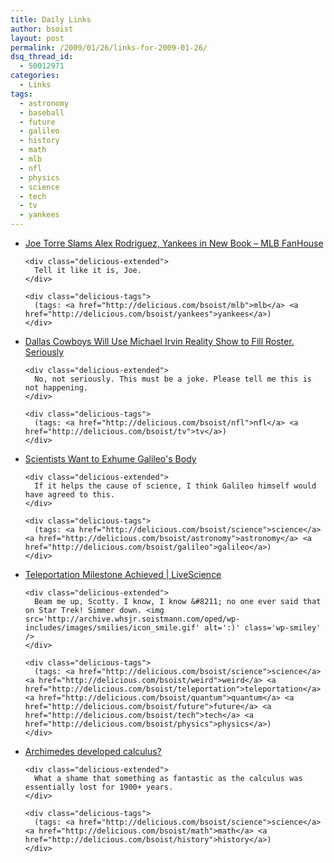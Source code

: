 ```yaml
---
title: Daily Links
author: bsoist
layout: post
permalink: /2009/01/26/links-for-2009-01-26/
dsq_thread_id:
  - 50012971
categories:
  - Links
tags:
  - astronomy
  - baseball
  - future
  - galileo
  - history
  - math
  - mlb
  - nfl
  - physics
  - science
  - tech
  - tv
  - yankees
---
```

<ul class="delicious">
  <li>
    <div class="delicious-link">
      <a href="http://mlb.fanhouse.com/2009/01/25/joe-torres-new-book-slams-alex-rodriguez-yankees/">Joe Torre Slams Alex Rodriguez, Yankees in New Book &#8211; MLB FanHouse</a>
    </div>
    
    <div class="delicious-extended">
      Tell it like it is, Joe.
    </div>
    
    <div class="delicious-tags">
      (tags: <a href="http://delicious.com/bsoist/mlb">mlb</a> <a href="http://delicious.com/bsoist/yankees">yankees</a>)
    </div>
  </li>
  
  <li>
    <div class="delicious-link">
      <a href="http://nfl.fanhouse.com/2009/01/22/dallas-cowboys-will-use-michael-irvin-reality-show-to-fill-roste/">Dallas Cowboys Will Use Michael Irvin Reality Show to Fill Roster. Seriously</a>
    </div>
    
    <div class="delicious-extended">
      No, not seriously. This must be a joke. Please tell me this is not happening.
    </div>
    
    <div class="delicious-tags">
      (tags: <a href="http://delicious.com/bsoist/nfl">nfl</a> <a href="http://delicious.com/bsoist/tv">tv</a>)
    </div>
  </li>
  
  <li>
    <div class="delicious-link">
      <a href="http://www.universetoday.com/2009/01/22/scientists-want-to-exhume-galileos-body/">Scientists Want to Exhume Galileo's Body</a>
    </div>
    
    <div class="delicious-extended">
      If it helps the cause of science, I think Galileo himself would have agreed to this.
    </div>
    
    <div class="delicious-tags">
      (tags: <a href="http://delicious.com/bsoist/science">science</a> <a href="http://delicious.com/bsoist/astronomy">astronomy</a> <a href="http://delicious.com/bsoist/galileo">galileo</a>)
    </div>
  </li>
  
  <li>
    <div class="delicious-link">
      <a href="http://www.livescience.com/strangenews/090123-teleportation-atoms.html">Teleportation Milestone Achieved | LiveScience</a>
    </div>
    
    <div class="delicious-extended">
      Beam me up, Scotty. I know, I know &#8211; no one ever said that on Star Trek! Simmer down. <img src='http://archive.whsjr.soistmann.com/oped/wp-includes/images/smilies/icon_smile.gif' alt=':)' class='wp-smiley' />
    </div>
    
    <div class="delicious-tags">
      (tags: <a href="http://delicious.com/bsoist/science">science</a> <a href="http://delicious.com/bsoist/weird">weird</a> <a href="http://delicious.com/bsoist/teleportation">teleportation</a> <a href="http://delicious.com/bsoist/quantum">quantum</a> <a href="http://delicious.com/bsoist/future">future</a> <a href="http://delicious.com/bsoist/tech">tech</a> <a href="http://delicious.com/bsoist/physics">physics</a>)
    </div>
  </li>
  
  <li>
    <div class="delicious-link">
      <a href="http://www.kottke.org/09/01/archimedes-developed-calculus">Archimedes developed calculus?</a>
    </div>
    
    <div class="delicious-extended">
      What a shame that something as fantastic as the calculus was essentially lost for 1900+ years.
    </div>
    
    <div class="delicious-tags">
      (tags: <a href="http://delicious.com/bsoist/science">science</a> <a href="http://delicious.com/bsoist/math">math</a> <a href="http://delicious.com/bsoist/history">history</a>)
    </div>
  </li>
</ul>